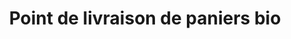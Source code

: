 ---
title: "Point de livraison de paniers bio"
url: /plobsheim/point-de-livraison-de-paniers-bio/
shop: Hofladen
---